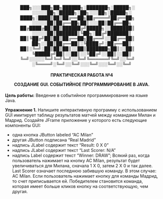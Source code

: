 <h4 align="center">
  
███╗░░░███╗██╗██████╗░███████╗░█████╗░  ░░░░░██╗░█████╗░██╗░░░██╗░█████╗░
████╗░████║██║██╔══██╗██╔════╝██╔══██╗  ░░░░░██║██╔══██╗██║░░░██║██╔══██╗
██╔████╔██║██║██████╔╝█████╗░░███████║  ░░░░░██║███████║╚██╗░██╔╝███████║
██║╚██╔╝██║██║██╔══██╗██╔══╝░░██╔══██║  ██╗░░██║██╔══██║░╚████╔╝░██╔══██║
██║░╚═╝░██║██║██║░░██║███████╗██║░░██║  ╚█████╔╝██║░░██║░░╚██╔╝░░██║░░██║
╚═╝░░░░░╚═╝╚═╝╚═╝░░╚═╝╚══════╝╚═╝░░╚═╝  ░╚════╝░╚═╝░░╚═╝░░░╚═╝░░░╚═╝░░╚═╝
  
</h4>

<h4 align="center">
ПРАКТИЧЕСКАЯ РАБОТА №4
  
СОЗДАНИЕ GUI. СОБЫТИЙНОЕ ПРОГРАММИРОВАНИЕ В
JAVA.
</h4>

                                              
  **Цель работы:** Введение в событийное программирование на языке Java.

  **Упражнение 1.**
    Напишите интерактивную программу с использованием GUI имитирует
таблицу результатов матчей между командами Милан и Мадрид. Создайте JFrame
приложение у которого есть следующие компоненты GUI:
  - одна кнопка JButton labeled “AC Milan”
  - другая JButton подписана “Real Madrid”
  - надпись JLabel содержит текст “Result: 0 X 0”
  - надпись JLabel содержит текст “Last Scorer: N/A”
  - надпись Label содержит текст “Winner: DRAW”;
    Всякий раз, когда пользователь нажимает на кнопку AC Milan, результат
будет увеличиваться для Милана, сначала 1 X 0, затем 2 X 0 и так далее. Last Scorer
означает последнюю забившую команду. В этом случае: AC Milan. Если
пользователь нажимает кнопку для команды Мадрид, то счет приписывается ей.
Победителем становится команда, которая имеет больше кликов кнопку на
соответствующую, чем другая.
